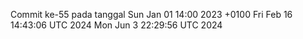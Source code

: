 Commit ke-55 pada tanggal Sun Jan 01 14:00 2023 +0100
Fri Feb 16 14:43:06 UTC 2024
Mon Jun  3 22:29:56 UTC 2024
